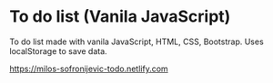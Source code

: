 # To do list (Vanila JavaScript)

To do list made with vanila JavaScript, HTML, CSS, Bootstrap. Uses localStorage to save data.


https://milos-sofronijevic-todo.netlify.com
